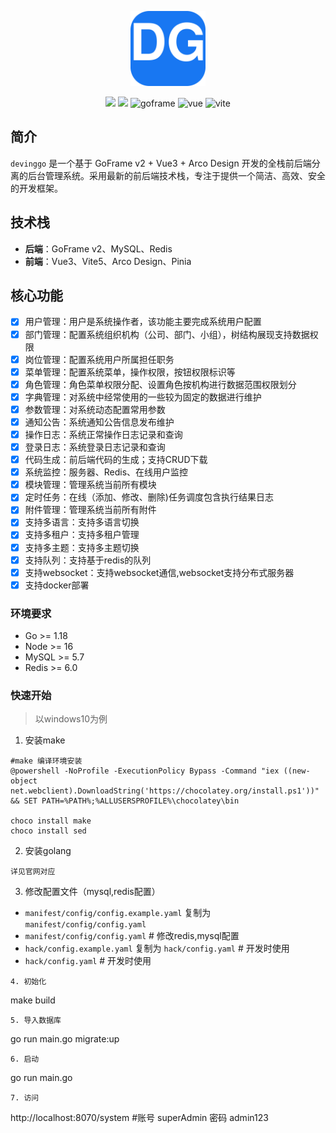 <p align="center">
  <img src="web/system/public/logo.svg" width="120" />
</p>
<p align="center">
 <img src="https://svg.hamm.cn/badge.svg?key=License&value=Apache-2.0" />
  <img src="https://svg.hamm.cn/badge.svg?key=Version&value=1.0.0%20LTS" />
	<img src="https://img.shields.io/badge/goframe-2.7-green" alt="goframe">
	<img src="https://img.shields.io/badge/vue.js-vue3.4-green" alt="vue">
	<img src="https://img.shields.io/badge/vite-%3E5.1.4-yellow" alt="vite">
</p>

## 简介

`devinggo` 是一个基于 GoFrame v2 + Vue3 + Arco Design 开发的全栈前后端分离的后台管理系统。采用最新的前后端技术栈，专注于提供一个简洁、高效、安全的开发框架。

## 技术栈

- **后端**：GoFrame v2、MySQL、Redis
- **前端**：Vue3、Vite5、Arco Design、Pinia

## 核心功能

- [x] 用户管理：用户是系统操作者，该功能主要完成系统用户配置
- [x] 部门管理：配置系统组织机构（公司、部门、小组），树结构展现支持数据权限
- [x] 岗位管理：配置系统用户所属担任职务
- [x] 菜单管理：配置系统菜单，操作权限，按钮权限标识等
- [x] 角色管理：角色菜单权限分配、设置角色按机构进行数据范围权限划分
- [x] 字典管理：对系统中经常使用的一些较为固定的数据进行维护
- [x] 参数管理：对系统动态配置常用参数
- [x] 通知公告：系统通知公告信息发布维护
- [x] 操作日志：系统正常操作日志记录和查询
- [x] 登录日志：系统登录日志记录和查询
- [x] 代码生成：前后端代码的生成；支持CRUD下载
- [x] 系统监控：服务器、Redis、在线用户监控
- [x] 模块管理：管理系统当前所有模块
- [x] 定时任务：在线（添加、修改、删除)任务调度包含执行结果日志
- [x] 附件管理：管理系统当前所有附件
- [x] 支持多语言：支持多语言切换
- [x] 支持多租户：支持多租户管理
- [x] 支持多主题：支持多主题切换
- [x] 支持队列：支持基于redis的队列
- [x] 支持websocket：支持websocket通信,websocket支持分布式服务器
- [x] 支持docker部署

### 环境要求

- Go >= 1.18
- Node >= 16
- MySQL >= 5.7
- Redis >= 6.0

### 快速开始

> 以windows10为例

1. 安装make
```
#make 编译环境安装
@powershell -NoProfile -ExecutionPolicy Bypass -Command "iex ((new-object net.webclient).DownloadString('https://chocolatey.org/install.ps1'))" && SET PATH=%PATH%;%ALLUSERSPROFILE%\chocolatey\bin

choco install make
choco install sed
```
2. 安装golang
```
详见官网对应
```
3. 修改配置文件（mysql,redis配置）
- `manifest/config/config.example.yaml` 复制为 `manifest/config/config.yaml`
- `manifest/config/config.yaml` # 修改redis,mysql配置
- `hack/config.example.yaml` 复制为 `hack/config.yaml` # 开发时使用
- `hack/config.yaml` # 开发时使用
```
4. 初始化
```
make build
```
5. 导入数据库
```
go run main.go migrate:up
```
6. 启动
```
go run main.go
```
7. 访问
```
http://localhost:8070/system
#账号 superAdmin 密码 admin123
```